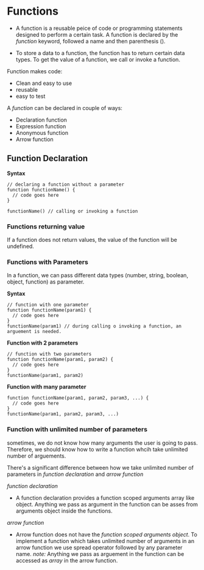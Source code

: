 # Functions
+ A function is a reusable peice of code or programming statements designed to perform a certain task. A function is declared by the *function* keyword, followed a name and then parenthesis ().

+ To store a data to a function, the function has to return certain data types. To get the value of a function, we call or invoke a function.

Function makes code:
- Clean and easy to use
- reusable
- easy to test

A *function* can be declared in couple of ways:
* Declaration function
* Expression function
* Anonymous function
* Arrow function

## Function Declaration
**Syntax**
```
// declaring a function without a parameter
function functionName() {
  // code goes here
}

functionName() // calling or invoking a function
```
### Functions returning value
If a function does not return values, the value of the function will be undefined.

### Functions with Parameters
In a function, we can pass different data types (number, string, boolean, object, function) as parameter.

**Syntax**
```
// function with one parameter
function functionName(param1) {
  // code goes here
}
functionName(param1) // during calling o invoking a function, an arguement is needed.
```

**Function with 2 parameters**
```
// function with two parameters
function functionName(param1, param2) {
  // code goes here
}
functionName(param1, param2) 
```

**Function with many parameter**
```
function functionName(param1, param2, param3, ...) {
  // code goes here
}
functionName(param1, param2, param3, ...)
```

### Function with unlimited number of parameters
sometimes, we do not know how many arguments the user is going to pass. Therefore, we should know how to write a function whcih take unlimited number of arguements.

There's a significant difference between how we take unlimited number of parameters in *function declaration* and *arrow function* 

*function declaration*
* A function declaration provides a function scoped arguments array like object. Anything we pass as argument in the function can be asses from arguments object inside the functions.

*arrow function*
* Arrow function does not have the *function scoped arguments object*. To implement a function which takes unlimited number of arguments in an arrow function we use spread operator followed by any parameter name.
*note:* Anything we pass as arguement in the function can be accessed as *array* in the arrow function.
